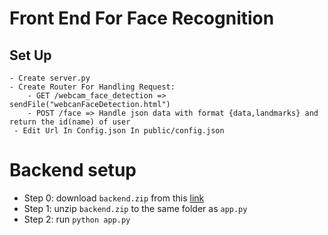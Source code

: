 # Front End For Face Recognition
## Set Up
    - Create server.py 
    - Create Router For Handling Request:
        - GET /webcam_face_detection => sendFile("webcanFaceDetection.html")
        - POST /face => Handle json data with format {data,landmarks} and return the id(name) of user
     - Edit Url In Config.json In public/config.json   

# Backend setup
* Step 0: download `backend.zip` from this [link](https://drive.google.com/open?id=1-7Sb7hII-dM4yo43qaNLtgl6FmCD8FP5)
* Step 1: unzip `backend.zip` to the same folder as `app.py`
* Step 2: run `python app.py`
